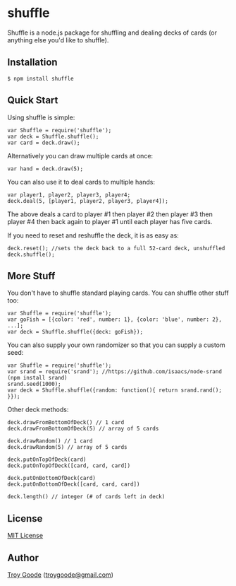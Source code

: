 # shuffle

Shuffle is a node.js package for shuffling and dealing decks of cards (or anything else you'd like to shuffle).

## Installation

    $ npm install shuffle

## Quick Start

Using shuffle is simple:

    var Shuffle = require('shuffle');
    var deck = Shuffle.shuffle();
    var card = deck.draw();

Alternatively you can draw multiple cards at once:

    var hand = deck.draw(5);

You can also use it to deal cards to multiple hands:

    var player1, player2, player3, player4;
    deck.deal(5, [player1, player2, player3, player4]);
    
The above deals a card to player #1 then player #2 then player #3 then player #4 then back again to player #1 until each player has five cards.

If you need to reset and reshuffle the deck, it is as easy as:

    deck.reset(); //sets the deck back to a full 52-card deck, unshuffled
    deck.shuffle();

## More Stuff

You don't have to shuffle standard playing cards. You can shuffle other stuff too:

    var Shuffle = require('shuffle');
    var goFish = [{color: 'red', number: 1}, {color: 'blue', number: 2}, ...];
    var deck = Shuffle.shuffle({deck: goFish});

You can also supply your own randomizer so that you can supply a custom seed:

    var Shuffle = require('shuffle');
    var srand = require('srand'); //https://github.com/isaacs/node-srand (npm install srand)
    srand.seed(1000);
    var deck = Shuffle.shuffle({random: function(){ return srand.rand(); }});
    
Other deck methods:

    deck.drawFromBottomOfDeck() // 1 card
    deck.drawFromBottomOfDeck(5) // array of 5 cards
    
    deck.drawRandom() // 1 card
    deck.drawRandom(5) // array of 5 cards
    
    deck.putOnTopOfDeck(card)
    deck.putOnTopOfDeck([card, card, card])
    
    deck.putOnBottomOfDeck(card)
    deck.putOnBottomOfDeck([card, card, card])
    
    deck.length() // integer (# of cards left in deck)

## License

[MIT License](http://www.opensource.org/licenses/mit-license.php)

## Author

[Troy Goode](https://github.com/TroyGoode) ([troygoode@gmail.com](mailto:troygoode@gmail.com))